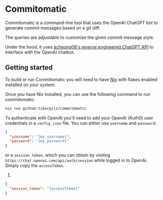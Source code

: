 # Commitomatic

Commitomatic is a command-line tool that uses the OpenAI ChatGPT bot to generate commit messages based on a git diff.

The queries are adjustable to customize the given commit message style.

Under the hood, it uses [acheong08's reverse engineered ChatGPT API](https://github.com/acheong08/ChatGPT) to interface with the OpenAI chatbot.

## Getting started

To build or run Commitomatic you will need to have [Nix](https://nixos.org/nix/) with flakes enabled installed on your system.

Once you have Nix installed, you can use the following command to run commitomatic:

``` sh
nix run github:tiborpilz/commitomatic
```

To authenticate with OpenAI you'll need to add your OpenAI (Auth0) user credentials in a `config.json` file. You can either use `username` and `password`:

``` json
{
  "username": "[my_username]",
  "password": "[my_password]"
}
```

or a `session_token`, which you can obtain by visiting `https://chat.openai.com/api/auth/session` while logged in to OpenAi. Simply copy the `accessToken`.

1.

``` json
{
  "session_token": "[accessToken]"
}
```
